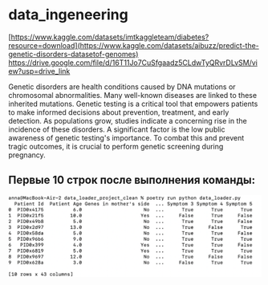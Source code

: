 # data_ingeneering
[https://www.kaggle.com/datasets/imtkaggleteam/diabetes?resource=download](https://www.kaggle.com/datasets/aibuzz/predict-the-genetic-disorders-datasetof-genomes)
https://drive.google.com/file/d/16T11Jo7CuSfgaadz5CLdwTyQRvrDLvSM/view?usp=drive_link

Genetic disorders are health conditions caused by DNA mutations or chromosomal abnormalities. Many well-known diseases are linked to these inherited mutations. Genetic testing is a critical tool that empowers patients to make informed decisions about prevention, treatment, and early detection.
As populations grow, studies indicate a concerning rise in the incidence of these disorders. A significant factor is the low public awareness of genetic testing's importance. To combat this and prevent tragic outcomes, it is crucial to perform genetic screening during pregnancy.

## Первые 10 строк после выполнения команды:
![Результат работы скрипта](screenshot.png)
